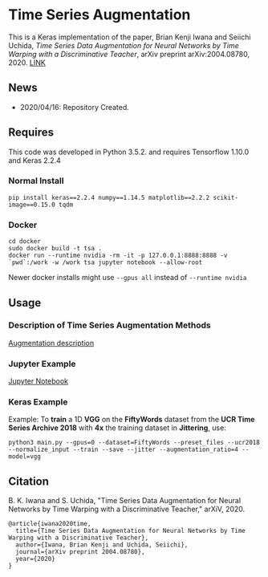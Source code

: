 # Time Series Augmentation

This is a Keras implementation of the paper, Brian Kenji Iwana and Seiichi Uchida, *Time Series Data Augmentation for Neural Networks by Time Warping with a Discriminative Teacher*, arXiv preprint arXiv:2004.08780, 2020. [LINK](https://arxiv.org/abs/2004.08780)

## News

- 2020/04/16: Repository Created.

## Requires

This code was developed in Python 3.5.2. and requires Tensorflow 1.10.0 and Keras 2.2.4

### Normal Install

```
pip install keras==2.2.4 numpy==1.14.5 matplotlib==2.2.2 scikit-image==0.15.0 tqdm
```

### Docker

```
cd docker
sudo docker build -t tsa .
docker run --runtime nvidia -rm -it -p 127.0.0.1:8888:8888 -v `pwd`:/work -w /work tsa jupyter notebook --allow-root
```

Newer docker installs might use ```--gpus all``` instead of ```--runtime nvidia```  

## Usage

### Description of Time Series Augmentation Methods

[Augmentation description](./docs/AugmentationMethods.md)

### Jupyter Example

[Jupyter Notebook](./example.ipynb)

### Keras Example

Example: 
To **train** a 1D **VGG** on the **FiftyWords** dataset from the **UCR Time Series Archive 2018** with **4x** the training dataset in **Jittering**, use:

```
python3 main.py --gpus=0 --dataset=FiftyWords --preset_files --ucr2018 --normalize_input --train --save --jitter --augmentation_ratio=4 --model=vgg
```

## Citation

B. K. Iwana and S. Uchida, "Time Series Data Augmentation for Neural Networks by Time Warping with a Discriminative Teacher," arXiV, 2020.

```
@article{iwana2020time,
  title={Time Series Data Augmentation for Neural Networks by Time Warping with a Discriminative Teacher},
  author={Iwana, Brian Kenji and Uchida, Seiichi},
  journal={arXiv preprint 2004.08780},
  year={2020}
}
```
